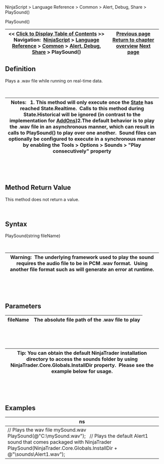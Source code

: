﻿


NinjaScript \> Language Reference \> Common \> Alert, Debug, Share \> PlaySound()






















PlaySound()







| \<\< [Click to Display Table of Contents](playsound.md) \>\> **Navigation:**     [NinjaScript](ninjascript.md) \> [Language Reference](language_reference_wip.md) \> [Common](common.md) \> [Alert, Debug, Share](alert__debugging_and_sharing.md) \> PlaySound() | [Previous page](log.md) [Return to chapter overview](alert__debugging_and_sharing.md) [Next page](print.md) |
| --- | --- |











## Definition


Plays a .wav file while running on real\-time data. 


 




| Notes:   1\. This method will only execute once the [State](state.md) has reached State.Realtime.  Calls to this method during State.Historical will be ignored (in contrast to the implementation for [AddOns](alert_and_debug_concepts.md))2\.The default behavior is to play the .wav file in an asynchronous manner, which can result in calls to PlaySound() to play over one another.  Sound files can optionally be configured to execute in a synchronous manner by enabling the Tools \> Options \> Sounds \> "Play consecutively" property |
| --- |



 


 


## Method Return Value


This method does not return a value.


 


## Syntax


PlaySound(string fileName)


 




| Warning:  The underlying framework used to play the sound requires the audio file to be in PCM .wav format.  Using another file format such as will generate an error at runtime. |
| --- |



 


 


## Parameters




| fileName | The absolute file path of the .wav file to play |
| --- | --- |



 


 




| Tip: You can obtain the default NinjaTrader installation directory to access the sounds folder by using NinjaTrader.Core.Globals.InstallDir property.  Please see the example below for usage. |
| --- |



 


 


## Examples




| ns |
| --- |
| // Plays the wav file mySound.wav PlaySound(@"C:\\mySound.wav");   // Plays the default Alert1 sound that comes packaged with NinjaTrader PlaySound(NinjaTrader.Core.Globals.InstallDir \+ @"\\sounds\\Alert1\.wav"); |









